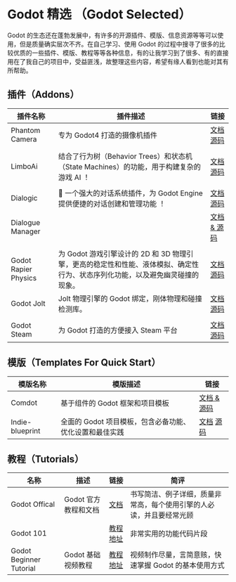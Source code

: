 # Godot 精选 （Godot Selected）

Godot 的生态还在蓬勃发展中，有许多的开源插件、模版、信息资源等等可以使用，但是质量确实层次不齐。在自己学习、使用 Godot 的过程中搜寻了很多的比较优质的一些插件、模版、教程等等各种信息，有的让我学习到了很多、有的直接用在了我自己的项目中，受益匪浅，故整理这些内容，希望有缘人看到也能对其有所帮助。

## 插件（Addons）

| 插件名称             | 插件描述                                                                                                                      | 链接                                                                                                |
| -------------------- | ----------------------------------------------------------------------------------------------------------------------------- | --------------------------------------------------------------------------------------------------- |
| Phantom Camera       | 专为 Godot4 打造的摄像机插件                                                                                                  | [文档](https://phantom-camera.dev/) [源码](https://github.com/ramokz/phantom-camera)                |
|                      |                                                                                                                               |                                                                                                     |
| LimboAi              | 结合了行为树（Behavior Trees）和状态机（State Machines）的功能，用于构建复杂的游戏 AI ！                                      | [文档](https://limboai.readthedocs.io/en/stable/) [源码](https://github.com/limbonaut/limboai)      |
|                      |                                                                                                                               |                                                                                                     |
| Dialogic             | 💬 一个强大的对话系统插件，为 Godot Engine 提供便捷的对话创建和管理功能 ！                                                    | [文档](https://docs.dialogic.pro/) [源码](https://github.com/dialogic-godot/dialogic)               |
| Dialogue Manager     |                                                                                                                               | [文档 & 源码](https://github.com/nathanhoad/godot_dialogue_manager?tab=readme-ov-file)              |
|                      |                                                                                                                               |                                                                                                     |
| Godot Rapier Physics | 为 Godot 游戏引擎设计的 2D 和 3D 物理引擎，更高的稳定性和性能、液体模拟、确定性行为、状态序列化功能，以及避免幽灵碰撞的现象。 | [文档](https://godot.rapier.rs/) [源码](https://github.com/appsinacup/godot-rapier-physics)         |
| Godot Jolt           | Jolt 物理引擎的 Godot 绑定，刚体物理和碰撞检测库。                                                                            | [文档](https://jrouwe.github.io/JoltPhysics/) [源码](https://github.com/godot-jolt/godot-jolt)      |
|                      |                                                                                                                               |                                                                                                     |
| Godot Steam          | 为 Godot 打造的方便接入 Steam 平台                                                                                            | [文档](https://godotsteam.com/) [源码](https://github.com/GodotSteam/GodotSteam?tab=readme-ov-file) |

## 模版（Templates For Quick Start）

| 模版名称        | 模版描述                                                | 链接                                                                                                               |
| --------------- | ------------------------------------------------------- | ------------------------------------------------------------------------------------------------------------------ |
| Comdot          | 基于组件的 Godot 框架和项目模板                         | [文档 & 源码](https://github.com/InvadingOctopus/comedot)                                                          |
| Indie-blueprint | 全面的 Godot 项目模板，包含必备功能、优化设置和最佳实践 | [文档](https://github.com/ninetailsrabbit/indie-blueprint-docs) [源码](https://github.com/InvadingOctopus/comedot) |

## 教程（Tutorials）

| 名称                    | 描述                 | 链接                                                                                   | 简评                                                                 |
| ----------------------- | -------------------- | -------------------------------------------------------------------------------------- | -------------------------------------------------------------------- |
| Godot Offical           | Godot 官方教程和文档 | [文档](https://docs.godotengine.org/en/stable/getting_started/introduction/index.html) | 书写简洁、例子详细，质量非常高，每个使用引擎的人必读，并且要经常光顾 |
| Godot 101               |                      | [教程地址](https://kidscancode.org/godot_recipes/4.x/g101/index.html)                  | 非常实用的功能代码片段                                               |
| Godot Beginner Tutorial | Godot 基础视频教程   | [教程地址](https://www.youtube.com/watch?v=LOhfqjmasi0)                                | 视频制作尽量，言简意赅，快速掌握 Godot 的基本使用方式                |
